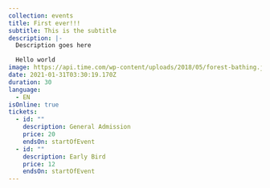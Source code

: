 ```yaml
---
collection: events
title: First ever!!!
subtitle: This is the subtitle
description: |-
  Description goes here

  Hello world
image: https://api.time.com/wp-content/uploads/2018/05/forest-bathing.jpg
date: 2021-01-31T03:30:19.170Z
duration: 30
language:
  - EN
isOnline: true
tickets:
  - id: ""
    description: General Admission
    price: 20
    endsOn: startOfEvent
  - id: ""
    description: Early Bird
    price: 12
    endsOn: startOfEvent
---
```

